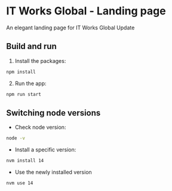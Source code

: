# IT Works Global - Landing page
An elegant landing page for IT Works Global Update

## Build and run

1. Install the packages:

```sh
npm install
```

2. Run the app:

```sh
npm run start
```

## Switching node versions

- Check node version:

```sh
node -v
```

- Install a specific version:

```sh
nvm install 14
```

- Use the newly installed version

```sh
nvm use 14
```
